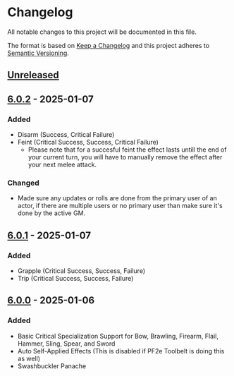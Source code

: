 # Changelog

All notable changes to this project will be documented in this file.

The format is based on [Keep a Changelog](https://keepachangelog.com/)
and this project adheres to [Semantic Versioning](https://semver.org/).

## [Unreleased]

## [6.0.2] - 2025-01-07

### Added

- Disarm (Success, Critical Failure)
- Feint (Critical Success, Success, Critical Failure)
  - Please note that for a succesful feint the effect lasts untill the end of your current turn, you will have to manually remove the effect after your next melee attack.

### Changed

- Made sure any updates or rolls are done from the primary user of an actor, if there are multiple users or no primary user than make sure it's done by the active GM.

## [6.0.1] - 2025-01-07

### Added

- Grapple (Critical Success, Success, Failure)
- Trip (Critical Success, Success, Failure)

## [6.0.0] - 2025-01-06

### Added

- Basic Critical Specialization Support for Bow, Brawling, Firearm, Flail, Hammer, Sling, Spear, and Sword
- Auto Self-Applied Effects (This is disabled if PF2e Toolbelt is doing this as well)
- Swashbuckler Panache

[Unreleased]: https://github.com/7H3LaughingMan/pf2e-assistant/compare/v6.0.2...HEAD
[6.0.2]: https://github.com/7H3LaughingMan/pf2e-assistant/compare/v6.0.1...v6.0.2
[6.0.1]: https://github.com/7H3LaughingMan/pf2e-assistant/compare/v6.0.0...v6.0.1
[6.0.0]: https://github.com/7H3LaughingMan/pf2e-assistant/releases/tag/v6.0.0
